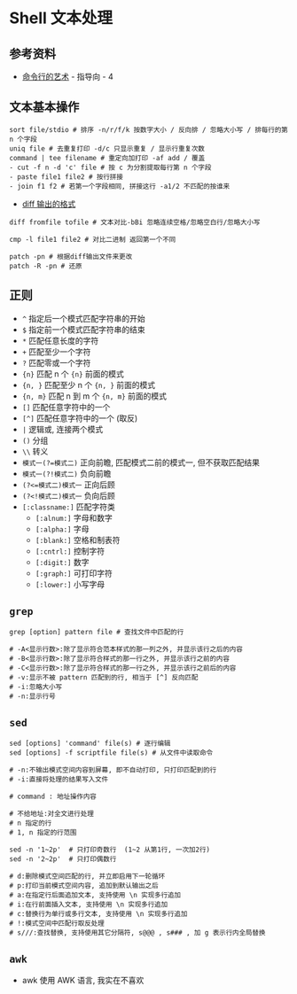# Shell 文本处理

## 参考资料

- [命令行的艺术](https://github.com/jlevy/the-art-of-command-line/blob/master/README-zh.md) - 指导向 - 4

## 文本基本操作

```shell
sort file/stdio # 排序 -n/r/f/k 按数字大小 / 反向排 / 忽略大小写 / 排每行的第 n 个字段
uniq file # 去重复打印 -d/c 只显示重复 / 显示行重复次数
command | tee filename # 重定向加打印 -af add / 覆盖
- cut -f n -d 'c' file # 按 c 为分割提取每行第 n 个字段
- paste file1 file2 # 按行拼接
- join f1 f2 # 若第一个字段相同, 拼接这行 -a1/2 不匹配的按谁来
```

- [diff 输出的格式](https://www.ruanyifeng.com/blog/2012/08/how_to_read_diff.html)

```shell
diff fromfile tofile # 文本对比-bBi 忽略连续空格/忽略空白行/忽略大小写 

cmp -l file1 file2 # 对比二进制 返回第一个不同

patch -pn # 根据diff输出文件来更改
patch -R -pn # 还原
```

## 正则

- `^` 指定后一个模式匹配字符串的开始
- `$` 指定前一个模式匹配字符串的结束
- `*` 匹配任意长度的字符
- `+` 匹配至少一个字符
- `?` 匹配零或一个字符
- `{n}` 匹配 n 个 `{n}` 前面的模式
- `{n, }` 匹配至少 n 个 `{n, }` 前面的模式
- `{n, m}` 匹配 n 到 m 个 `{n, m}` 前面的模式
- `[]` 匹配任意字符中的一个
- `[^]` 匹配任意字符中的一个 (取反)
- `|` 逻辑或, 连接两个模式
- `()` 分组
- `\\` 转义
- `模式一(?=模式二)` 正向前瞻, 匹配模式二前的模式一, 但不获取匹配结果
- `模式一(?!模式二)` 负向前瞻
- `(?<=模式二)模式一` 正向后顾
- `(?<!模式二)模式一` 负向后顾
- `[:classname:]` 匹配字符类
    - `[:alnum:]` 字母和数字
    - `[:alpha:]` 字母
    - `[:blank:]` 空格和制表符
    - `[:cntrl:]` 控制字符
    - `[:digit:]` 数字
    - `[:graph:]` 可打印字符
    - `[:lower:]` 小写字母

## `grep`

```shell
grep [option] pattern file # 查找文件中匹配的行

# -A<显示行数>:除了显示符合范本样式的那一列之外, 并显示该行之后的内容 
# -B<显示行数>:除了显示符合样式的那一行之外, 并显示该行之前的内容 
# -C<显示行数>:除了显示符合样式的那一行之外, 并显示该行之前后的内容 
# -v:显示不被 pattern 匹配到的行, 相当于 [^] 反向匹配
# -i:忽略大小写
# -n:显示行号
```

## `sed`

```shell
sed [options] 'command' file(s) # 逐行编辑
sed [options] -f scriptfile file(s) # 从文件中读取命令

# -n:不输出模式空间内容到屏幕, 即不自动打印, 只打印匹配到的行
# -i:直接将处理的结果写入文件

# command : 地址操作内容

# 不给地址:对全文进行处理
# n 指定的行
# 1, n 指定的行范围

sed -n '1~2p'  # 只打印奇数行  (1~2 从第1行, 一次加2行)
sed -n '2~2p'  # 只打印偶数行

# d:删除模式空间匹配的行, 并立即启用下一轮循环
# p:打印当前模式空间内容, 追加到默认输出之后
# a:在指定行后面追加文本, 支持使用 \n 实现多行追加
# i:在行前面插入文本, 支持使用 \n 实现多行追加
# c:替换行为单行或多行文本, 支持使用 \n 实现多行追加
# !:模式空间中匹配行取反处理
# s///:查找替换, 支持使用其它分隔符, s@@@ , s### , 加 g 表示行内全局替换
```

## `awk`

- awk 使用 AWK 语言, 我实在不喜欢
